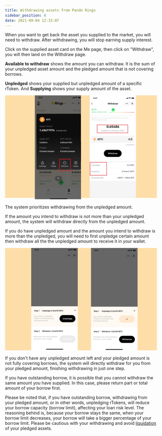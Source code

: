 ```yaml
---
title: Withdrawing assets from Pando Rings
sidebar_position: 6
date: 2021-09-04 12:33:07
---
```


When you want to get back the asset you supplied to the market, you will need to withdraw. After withdrawing, you will stop earning supply interest.

Click on the supplied asset card on the Me page, then click on "Withdraw", you will then land on the Withdraw page.

**Available to withdraw** shows the amount you can withdraw. It is the sum of your unpledged asset amount and the pledged amount that is not covering borrows.

**Unpledged** shows your supplied but unpledged amount of a specific rToken. And **Supplying** shows your supply amount of the asset.

![](../assets/withdraw1.jpg)

The system prioritizes withdrawing from the unpledged amount.

If the amount you intend to withdraw is not more than your unpledged amount, the system will withdraw directly from the unpledged amount.

If you do have unpledged amount and the amount you intend to withdraw is more than the unpledged, you will need to first unpledge certain amount then withdraw all the the unpledged amount to receive it in your wallet.

![](../assets/withdraw2.jpg)

If you don't have any unpledged amount left and your pledged amount is not fully covering borrows, the system will directly withdraw for you from your pledged amount, finishing withdrawing in just one step.

If you have outstanding borrow, it is possible that you cannot withdraw the same amount you have supplied. In this case, please return part or total amount of your borrow first.

Please be noted that, if you have outstanding borrow, withdrawing from your pledged amount, or in other words, unpledging rTokens, will reduce your borrow capacity (borrow limit), affecting your loan risk level. The reasoning behind is, because your borrow stays the same, when your borrow limit decreases, your borrow will take a bigger percentage of your borrow limit. Please be cautious with your withdrawing and avoid [liquidation](../key-concepts/liquidation) of your pledged assets. 

